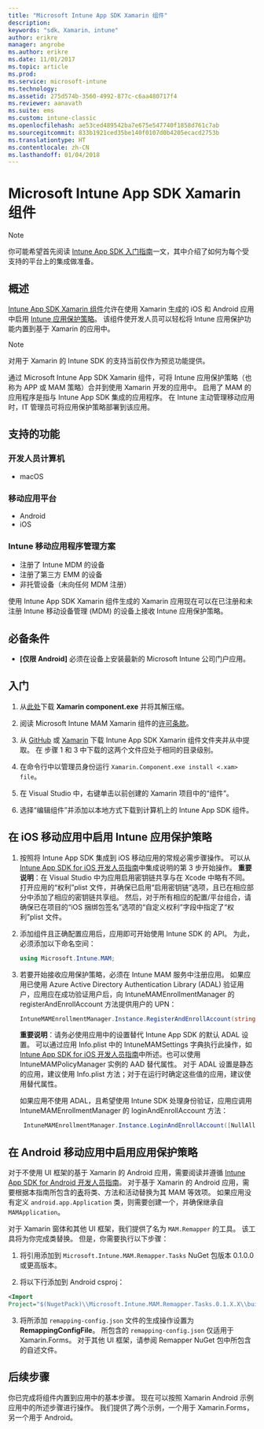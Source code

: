 ```yaml
---
title: "Microsoft Intune App SDK Xamarin 组件"
description: 
keywords: "sdk、Xamarin、intune"
author: erikre
manager: angrobe
ms.author: erikre
ms.date: 11/01/2017
ms.topic: article
ms.prod: 
ms.service: microsoft-intune
ms.technology: 
ms.assetid: 275d574b-3560-4992-877c-c6aa480717f4
ms.reviewer: aanavath
ms.suite: ems
ms.custom: intune-classic
ms.openlocfilehash: ae53ced489542ba7e675e547740f1858d761c7ab
ms.sourcegitcommit: 833b1921ced35be140f0107d0b4205ecacd2753b
ms.translationtype: HT
ms.contentlocale: zh-CN
ms.lasthandoff: 01/04/2018
---
```

# <a name="microsoft-intune-app-sdk-xamarin-component"></a>Microsoft Intune App SDK Xamarin 组件

> [!NOTE]
> 你可能希望首先阅读 [ Intune App SDK 入门指南](app-sdk-get-started.md)一文，其中介绍了如何为每个受支持的平台上的集成做准备。



## <a name="overview"></a>概述
[Intune App SDK Xamarin 组件](https://components.xamarin.com/view/microsoft.intune.mam)允许在使用 Xamarin 生成的 iOS 和 Android 应用中启用 [Intune 应用保护策略](/intune-classic/deploy-use/protect-app-data-using-mobile-app-management-policies-with-microsoft-intune)。 该组件使开发人员可以轻松将 Intune 应用保护功能内置到基于 Xamarin 的应用中。

> [!NOTE]
> 对用于 Xamarin 的 Intune SDK 的支持当前仅作为预览功能提供。 

通过 Microsoft Intune App SDK Xamarin 组件，可将 Intune 应用保护策略（也称为 APP 或 MAM 策略）合并到使用 Xamarin 开发的应用中。 启用了 MAM 的应用程序是指与 Intune App SDK 集成的应用程序。 在 Intune 主动管理移动应用时，IT 管理员可将应用保护策略部署到该应用。

## <a name="whats-supported"></a>支持的功能

### <a name="developer-machines"></a>开发人员计算机
* macOS


### <a name="mobile-app-platforms"></a>移动应用平台
* Android
* iOS


### <a name="intune-mobile-application-management-scenarios"></a>Intune 移动应用程序管理方案

* 注册了 Intune MDM 的设备
* 注册了第三方 EMM 的设备
* 非托管设备（未向任何 MDM 注册）

使用 Intune App SDK Xamarin 组件生成的 Xamarin 应用现在可以在已注册和未注册 Intune 移动设备管理 (MDM) 的设备上接收 Intune 应用保护策略。

## <a name="prerequisites"></a>必备条件

* **[仅限 Android]** 必须在设备上安装最新的 Microsoft Intune 公司门户应用。

## <a name="get-started"></a>入门

1.  从[此处](https://components.xamarin.com/submit/xpkg)下载 **Xamarin component.exe** 并将其解压缩。

2. 阅读 Microsoft Intune MAM Xamarin 组件的[许可条款](https://components.xamarin.com/license/microsoft.intune.mam)。

3.  从 [GitHub](https://github.com/msintuneappsdk/intune-app-sdk-xamarin) 或 [Xamarin](https://components.xamarin.com/license/microsoft.intune.mam) 下载 Intune App SDK Xamarin 组件文件夹并从中提取。 在 步骤 1 和 3 中下载的这两个文件应处于相同的目录级别。

4.  在命令行中以管理员身份运行 `Xamarin.Component.exe install <.xam> file`。

5.  在 Visual Studio 中，右键单击以前创建的 Xamarin 项目中的“组件”。

6.  选择“编辑组件”并添加以本地方式下载到计算机上的 Intune App SDK 组件。



## <a name="enabling-intune-app-protection-polices-in-your-ios-mobile-app"></a>在 iOS 移动应用中启用 Intune 应用保护策略
1.  按照将 Intune App SDK 集成到 iOS 移动应用的常规必需步骤操作。 可以从 [Intune App SDK for iOS 开发人员指南](app-sdk-ios.md#build-the-sdk-into-your-mobile-app)中集成说明的第 3 步开始操作。
    **重要说明**：在 Visual Studio 中为应用启用密钥链共享与在 Xcode 中略有不同。 打开应用的“权利”plist 文件，并确保已启用“启用密钥链”选项，且已在相应部分中添加了相应的密钥链共享组。 然后，对于所有相应的配置/平台组合，请确保已在项目的“iOS 捆绑包签名”选项的“自定义权利”字段中指定了“权利”plist 文件。
2.  添加组件且正确配置应用后，应用即可开始使用 Intune SDK 的 API。 为此，必须添加以下命名空间：
      ```csharp
      using Microsoft.Intune.MAM;
      ```
3.    若要开始接收应用保护策略，必须在 Intune MAM 服务中注册应用。 如果应用已使用 Azure Active Directory Authentication Library (ADAL) 验证用户，应用应在成功验证用户后，向 IntuneMAMEnrollmentManager 的 registerAndEnrollAccount 方法提供用户的 UPN：
      ```csharp
      IntuneMAMEnrollmentManager.Instance.RegisterAndEnrollAccount(string identity);
      ```
      **重要说明**：请务必使用应用中的设置替代 Intune App SDK 的默认 ADAL 设置。 可以通过应用 Info.plist 中的 IntuneMAMSettings 字典执行此操作，如 [Intune App SDK for iOS 开发人员指南](app-sdk-ios.md#configure-settings-for-the-intune-app-sdk)中所述。也可以使用 IntuneMAMPolicyManager 实例的 AAD 替代属性。 对于 ADAL 设置是静态的应用，建议使用 Info.plist 方法；对于在运行时确定这些值的应用，建议使用替代属性。 
      
      如果应用不使用 ADAL，且希望使用 Intune SDK 处理身份验证，应用应调用 IntuneMAMEnrollmentManager 的 loginAndEnrollAccount 方法：
      ```csharp
       IntuneMAMEnrollmentManager.Instance.LoginAndEnrollAccount([NullAllowed] string identity);
      ```

## <a name="enabling-app-protection-policies-in-your-android-mobile-app"></a>在 Android 移动应用中启用应用保护策略
对于不使用 UI 框架的基于 Xamarin 的 Android 应用，需要阅读并遵循 [Intune App SDK for Android 开发人员指南](app-sdk-android.md)。 对于基于 Xamarin 的 Android 应用，需要根据本指南所包含的[表](app-sdk-android.md#replace-classes-methods-and-activities-with-their-mam-equivalent)将类、方法和活动替换为其 MAM 等效项。 如果应用没有定义 `android.app.Application` 类，则需要创建一个，并确保继承自 `MAMApplication`。

对于 Xamarin 窗体和其他 UI 框架，我们提供了名为 `MAM.Remapper` 的工具。 该工具将为你完成类替换。 但是，你需要执行以下步骤：

1.  将引用添加到 `Microsoft.Intune.MAM.Remapper.Tasks` NuGet 包版本 0.1.0.0 或更高版本。

2.  将以下行添加到 Android csproj：
  ```xml
  <Import
  Project="$(NugetPack)\\Microsoft.Intune.MAM.Remapper.Tasks.0.1.X.X\\build\\MonoAndroid10\\Microsoft.Intune.MAM.Remapper.targets" />
  ```

3.  将所添加 `remapping-config.json` 文件的生成操作设置为 **RemappingConfigFile**。 所包含的 `remapping-config.json` 仅适用于 Xamarin.Forms。 对于其他 UI 框架，请参阅 Remapper NuGet 包中所包含的自述文件。

## <a name="next-steps"></a>后续步骤

你已完成将组件内置到应用中的基本步骤。 现在可以按照 Xamarin Android 示例应用中的所述步骤进行操作。 我们提供了两个示例，一个用于 Xamarin.Forms，另一个用于 Android。
